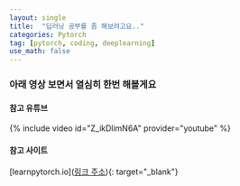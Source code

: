 ```yaml
---
layout: single
title:  "딥러닝 공부를 좀 해보려고요.."
categories: Pytorch
tag: [pytorch, coding, deeplearning]
use_math: false
---
```


### 아래 영상 보면서 열심히 한번 해볼게요

#### 참고 유튜브
{% include video id="Z_ikDlimN6A" provider="youtube" %}

#### 참고 사이트
[learnpytorch.io]([링크 주소](https://www.learnpytorch.io/)){: target="_blank"}
